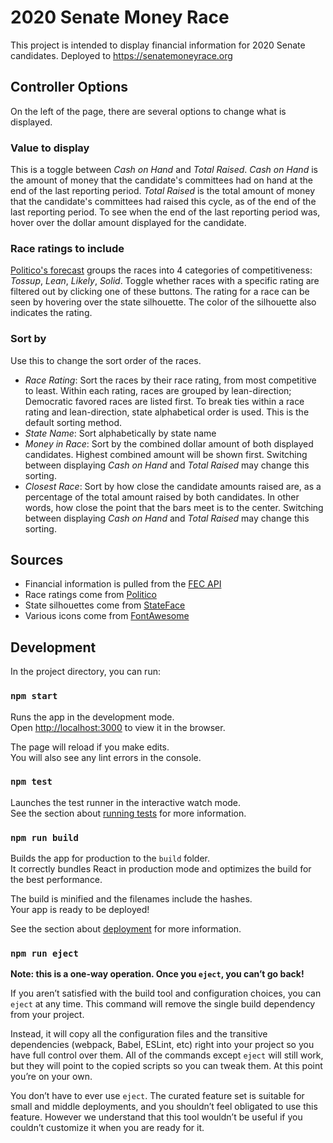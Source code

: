 # 2020 Senate Money Race
This project is intended to display financial information for 2020 Senate candidates. Deployed to https://senatemoneyrace.org

## Controller Options
On the left of the page, there are several options to change what is displayed.

### Value to display
This is a toggle between _Cash on Hand_ and _Total Raised_. _Cash on Hand_ is the amount of money that the candidate's committees had on hand at the end of the last reporting period. _Total Raised_ is the total amount of money that the candidate's committees had raised this cycle, as of the end of the last reporting period. To see when the end of the last reporting period was, hover over the dollar amount displayed for the candidate.

### Race ratings to include
[Politico's forecast](https://www.politico.com/2020-election/race-forecasts-and-predictions/senate/) groups the races into 4 categories of competitiveness: _Tossup_, _Lean_, _Likely_, _Solid_. Toggle whether races with a specific rating are filtered out by clicking one of these buttons. The rating for a race can be seen by hovering over the state silhouette. The color of the silhouette also indicates the rating.

### Sort by
Use this to change the sort order of the races.
* _Race Rating_: Sort the races by their race rating, from most competitive to least. Within each rating, races are grouped by lean-direction; Democratic favored races are listed first. To break ties within a race rating and lean-direction, state alphabetical order is used. This is the default sorting method.
* _State Name_: Sort alphabetically by state name
* _Money in Race_: Sort by the combined dollar amount of both displayed candidates. Highest combined amount will be shown first. Switching between displaying _Cash on Hand_ and _Total Raised_ may change this sorting.
* _Closest Race_: Sort by how close the candidate amounts raised are, as a percentage of the total amount raised by both candidates. In other words, how close the point that the bars meet is to the center. Switching between displaying _Cash on Hand_ and _Total Raised_ may change this sorting. 

## Sources
* Financial information is pulled from the [FEC API](https://api.open.fec.gov/developers/)
* Race ratings come from [Politico](https://www.politico.com/2020-election/race-forecasts-and-predictions/senate/)
* State silhouettes come from [StateFace](https://propublica.github.io/stateface/)
* Various icons come from [FontAwesome](https://fontawesome.com/)

## Development

In the project directory, you can run:

### `npm start`

Runs the app in the development mode.<br />
Open [http://localhost:3000](http://localhost:3000) to view it in the browser.

The page will reload if you make edits.<br />
You will also see any lint errors in the console.

### `npm test`

Launches the test runner in the interactive watch mode.<br />
See the section about [running tests](https://facebook.github.io/create-react-app/docs/running-tests) for more information.

### `npm run build`

Builds the app for production to the `build` folder.<br />
It correctly bundles React in production mode and optimizes the build for the best performance.

The build is minified and the filenames include the hashes.<br />
Your app is ready to be deployed!

See the section about [deployment](https://facebook.github.io/create-react-app/docs/deployment) for more information.

### `npm run eject`

**Note: this is a one-way operation. Once you `eject`, you can’t go back!**

If you aren’t satisfied with the build tool and configuration choices, you can `eject` at any time. This command will remove the single build dependency from your project.

Instead, it will copy all the configuration files and the transitive dependencies (webpack, Babel, ESLint, etc) right into your project so you have full control over them. All of the commands except `eject` will still work, but they will point to the copied scripts so you can tweak them. At this point you’re on your own.

You don’t have to ever use `eject`. The curated feature set is suitable for small and middle deployments, and you shouldn’t feel obligated to use this feature. However we understand that this tool wouldn’t be useful if you couldn’t customize it when you are ready for it.
